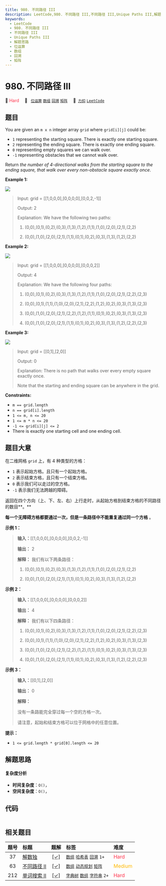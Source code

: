 ```yaml
---
title: 980. 不同路径 III
description: LeetCode,980. 不同路径 III,不同路径 III,Unique Paths III,解题思路,位运算,数组,回溯,矩阵
keywords:
  - LeetCode
  - 980. 不同路径 III
  - 不同路径 III
  - Unique Paths III
  - 解题思路
  - 位运算
  - 数组
  - 回溯
  - 矩阵
---
```


# 980. 不同路径 III

🔴 <font color=#ff334b>Hard</font>&emsp; 🔖&ensp; [`位运算`](/tag/bit-manipulation.md) [`数组`](/tag/array.md) [`回溯`](/tag/backtracking.md) [`矩阵`](/tag/matrix.md)&emsp; 🔗&ensp;[`力扣`](https://leetcode.cn/problems/unique-paths-iii) [`LeetCode`](https://leetcode.com/problems/unique-paths-iii)

## 题目

You are given an `m x n` integer array `grid` where `grid[i][j]` could be:

  * `1` representing the starting square. There is exactly one starting square.
  * `2` representing the ending square. There is exactly one ending square.
  * `0` representing empty squares we can walk over.
  * `-1` representing obstacles that we cannot walk over.

Return _the number of 4-directional walks from the starting square to the
ending square, that walk over every non-obstacle square exactly once_.



**Example 1:**

![](https://assets.leetcode.com/uploads/2021/08/02/lc-unique1.jpg)

> Input: grid = [[1,0,0,0],[0,0,0,0],[0,0,2,-1]]
> 
> Output: 2
> 
> Explanation: We have the following two paths: 
> 
> 1. (0,0),(0,1),(0,2),(0,3),(1,3),(1,2),(1,1),(1,0),(2,0),(2,1),(2,2)
> 
> 2. (0,0),(1,0),(2,0),(2,1),(1,1),(0,1),(0,2),(0,3),(1,3),(1,2),(2,2)

**Example 2:**

![](https://assets.leetcode.com/uploads/2021/08/02/lc-unique2.jpg)

> Input: grid = [[1,0,0,0],[0,0,0,0],[0,0,0,2]]
> 
> Output: 4
> 
> Explanation: We have the following four paths: 
> 
> 1. (0,0),(0,1),(0,2),(0,3),(1,3),(1,2),(1,1),(1,0),(2,0),(2,1),(2,2),(2,3)
> 
> 2. (0,0),(0,1),(1,1),(1,0),(2,0),(2,1),(2,2),(1,2),(0,2),(0,3),(1,3),(2,3)
> 
> 3. (0,0),(1,0),(2,0),(2,1),(2,2),(1,2),(1,1),(0,1),(0,2),(0,3),(1,3),(2,3)
> 
> 4. (0,0),(1,0),(2,0),(2,1),(1,1),(0,1),(0,2),(0,3),(1,3),(1,2),(2,2),(2,3)

**Example 3:**

![](https://assets.leetcode.com/uploads/2021/08/02/lc-unique3-.jpg)

> Input: grid = [[0,1],[2,0]]
> 
> Output: 0
> 
> Explanation: There is no path that walks over every empty square exactly once.
> 
> Note that the starting and ending square can be anywhere in the grid.

**Constraints:**

  * `m == grid.length`
  * `n == grid[i].length`
  * `1 <= m, n <= 20`
  * `1 <= m * n <= 20`
  * `-1 <= grid[i][j] <= 2`
  * There is exactly one starting cell and one ending cell.


## 题目大意

在二维网格 `grid` 上，有 4 种类型的方格：

  * `1` 表示起始方格。且只有一个起始方格。
  * `2` 表示结束方格，且只有一个结束方格。
  * `0` 表示我们可以走过的空方格。
  * `-1` 表示我们无法跨越的障碍。

返回在四个方向（上、下、左、右）上行走时，从起始方格到结束方格的不同路径的数目**。**

**每一个无障碍方格都要通过一次，但是一条路径中不能重复通过同一个方格** 。



**示例 1：**

> 
> 
> 
> 
> 
> **输入：**[[1,0,0,0],[0,0,0,0],[0,0,2,-1]]
> 
> **输出：** 2
> 
> **解释：** 我们有以下两条路径：
> 
> 1. (0,0),(0,1),(0,2),(0,3),(1,3),(1,2),(1,1),(1,0),(2,0),(2,1),(2,2)
> 
> 2. (0,0),(1,0),(2,0),(2,1),(1,1),(0,1),(0,2),(0,3),(1,3),(1,2),(2,2)

**示例 2：**

> 
> 
> 
> 
> 
> **输入：**[[1,0,0,0],[0,0,0,0],[0,0,0,2]]
> 
> **输出：** 4
> 
> **解释：** 我们有以下四条路径： 
> 
> 1. (0,0),(0,1),(0,2),(0,3),(1,3),(1,2),(1,1),(1,0),(2,0),(2,1),(2,2),(2,3)
> 
> 2. (0,0),(0,1),(1,1),(1,0),(2,0),(2,1),(2,2),(1,2),(0,2),(0,3),(1,3),(2,3)
> 
> 3. (0,0),(1,0),(2,0),(2,1),(2,2),(1,2),(1,1),(0,1),(0,2),(0,3),(1,3),(2,3)
> 
> 4. (0,0),(1,0),(2,0),(2,1),(1,1),(0,1),(0,2),(0,3),(1,3),(1,2),(2,2),(2,3)

**示例 3：**

> 
> 
> 
> 
> 
> **输入：**[[0,1],[2,0]]
> 
> **输出：** 0
> 
> **解释：**
> 
> 没有一条路能完全穿过每一个空的方格一次。
> 
> 请注意，起始和结束方格可以位于网格中的任意位置。
> 
> 



**提示：**

  * `1 <= grid.length * grid[0].length <= 20`


## 解题思路

#### 复杂度分析

- **时间复杂度**：`O()`，
- **空间复杂度**：`O()`，

## 代码

```javascript

```

## 相关题目

<!-- prettier-ignore -->
| 题号 | 标题 | 题解 | 标签 | 难度 |
| :------: | :------ | :------: | :------ | :------ |
| 37 | [解数独](https://leetcode.com/problems/sudoku-solver) | [[✓]](/problem/0037.md) |  [`数组`](/tag/array.md) [`哈希表`](/tag/hash-table.md) [`回溯`](/tag/backtracking.md) `1+` | <font color=#ff334b>Hard</font> |
| 63 | [不同路径 II](https://leetcode.com/problems/unique-paths-ii) | [[✓]](/problem/0063.md) |  [`数组`](/tag/array.md) [`动态规划`](/tag/dynamic-programming.md) [`矩阵`](/tag/matrix.md) | <font color=#ffb800>Medium</font> |
| 212 | [单词搜索 II](https://leetcode.com/problems/word-search-ii) | [[✓]](/problem/0212.md) |  [`字典树`](/tag/trie.md) [`数组`](/tag/array.md) [`字符串`](/tag/string.md) `2+` | <font color=#ff334b>Hard</font> |